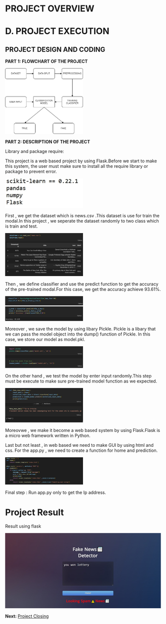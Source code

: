 # PROJECT OVERVIEW

# D. PROJECT EXECUTION


## PROJECT DESIGN AND CODING

**PART 1: FLOWCHART OF THE PROJECT**

<img src="../assets/flowchart for aipm.drawio.jpg" width="50%">


**PART 2: DESCRIPTION OF THE PROJECT**

Library and package require:

This project is a web based project by using Flask.Before we start to make this system, the user must make sure to install all the require library or package to prevent error.

<img src="../assets/requirement.jpg" width="50%">

First , we get the dataset which is news.csv .This dataset is use for train the modal.In this project , we seperate the dataset randomly to two class which is train and test.

<img src="../assets/dataset.jpg" width="50%">


Then , we define classifier and use the predict function to get the accuracy of the pre-trained modal.For this case, we get the accuracy achieve 93.61%.

<img src="../assets/c.jpg" width="50%">

<img src="../assets/p.jpg" width="50%">

Moreover , we save the model by using libary Pickle. Pickle is a libary that we can pass the model object into the dump() function of Pickle. In this case, we store our model as model.pkl.

<img src="../assets/pic.jpg" width="50%">

On the other hand , we test the model by enter input randomly.This step must be execute to make sure pre-trained model function as we expected.

<img src="../assets/f.jpg" width="50%">

Moreovwe , we make it become a web based system by using Flask.Flask is a micro web framework written in Python.

Last but not least , in web based we need to make GUI by using html and css. For the app.py , we need to create a function for home and prediction.

<img src="../assets/flask.jpg" width="50%">

Final step : Run app.py only to get the Ip address.

# Project Result
Result using flask

<img src="../assets/result.jpeg" width="100%">















**Next:** [Project Closing](/Project-Management-Plan/E-Project-Closing.md)
